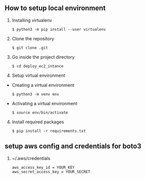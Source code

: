 ## How to setup local environment
1. Installing virtualenv
    ```
    $ python3 -m pip install --user virtualenv
    ```

2. Clone the repository
    ```
    $ git clone .git
    ```

3. Go inside the project directory
    ```
    $ cd deploy_ec2_intance
    ```

4. Setup virtual environment
  * Creating a virtual environment
    ```
    $ python3 -m venv env
    ```

  * Activating a virtual environment
    ```
    $ source env/bin/activate
    ```

4. Install required packages
    ```
    $ pip install -r requirements.txt
    ```

## setup aws config and credentials for boto3
1. ~/.aws/credentials
    ```
    aws_access_key_id = YOUR_KEY
    aws_secret_access_key = YOUR_SECRET
    ```
